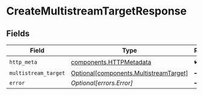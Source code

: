 # CreateMultistreamTargetResponse


## Fields

| Field                                                                                  | Type                                                                                   | Required                                                                               | Description                                                                            |
| -------------------------------------------------------------------------------------- | -------------------------------------------------------------------------------------- | -------------------------------------------------------------------------------------- | -------------------------------------------------------------------------------------- |
| `http_meta`                                                                            | [components.HTTPMetadata](../../models/components/httpmetadata.md)                     | :heavy_check_mark:                                                                     | N/A                                                                                    |
| `multistream_target`                                                                   | [Optional[components.MultistreamTarget]](../../models/components/multistreamtarget.md) | :heavy_minus_sign:                                                                     | Success                                                                                |
| `error`                                                                                | *Optional[errors.Error]*                                                               | :heavy_minus_sign:                                                                     | Error                                                                                  |